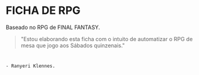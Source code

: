 # FICHA DE RPG
Baseado no RPG de FINAL FANTASY.

> "Estou elaborando esta ficha com o intuito de automatizar o RPG de mesa que jogo aos Sábados quinzenais."
#        
    - Ranyeri Klennes.
    
